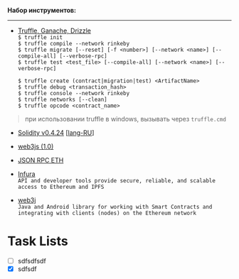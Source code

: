 
**Набор инструментов:**
***
* [Truffle, Ganache, Drizzle](https://truffleframework.com/docs)   
`$ truffle init`  
`$ truffle compile --network rinkeby`  
`$ truffle migrate [--reset] [-f <number>] [--network <name>] [--compile-all] [--verbose-rpc]`  
`$ truffle test <test_file> [--compile-all] [--network <name>] [--verbose-rpc]`

  `$ truffle create (contract|migration|test) <ArtifactName>`  
  `$ truffle debug <transaction_hash>`  
  `$ truffle console --network rinkeby`  
  `$ truffle networks [--clean]`  
  `$ truffle opcode <contract_name>`
    
>при использовании truffle в windows, вызывать через `truffle.cmd`  


* [Solidity v0.4.24](http://solidity.readthedocs.io/en/v0.4.24/index.html) [[lang-RU](https://github.com/ethereum/wiki/wiki/%5BRussian%5D-%D0%A0%D1%83%D0%BA%D0%BE%D0%B2%D0%BE%D0%B4%D1%81%D1%82%D0%B2%D0%BE-%D0%BF%D0%BE-Solidity)]

* [web3js (1.0)](http://web3js.readthedocs.io/en/1.0/web3-eth-contract.html)

* [JSON RPC ETH](https://github.com/ethereum/wiki/wiki/JSON-RPC)

* [Infura](https://infura.io)  
`API and developer tools provide secure, reliable, and scalable access to Ethereum and IPFS`

* [web3j](http://web3j.readthedocs.io/en/stable/infura.html)  
`Java and Android library for working with Smart Contracts and integrating with clients (nodes) on the Ethereum network`

# Task Lists

- [ ] sdfsdfsdf  
- [x] sdfsdf
